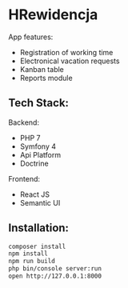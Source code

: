 # HRewidencja
App features:
- Registration of working time
- Electronical vacation requests
- Kanban table
- Reports module

## Tech Stack:
Backend:
- PHP 7
- Symfony 4
- Api Platform
- Doctrine

Frontend:
- React JS
- Semantic UI

## Installation:
```sh
composer install
npm install
npm run build
php bin/console server:run
open http://127.0.0.1:8000
```
